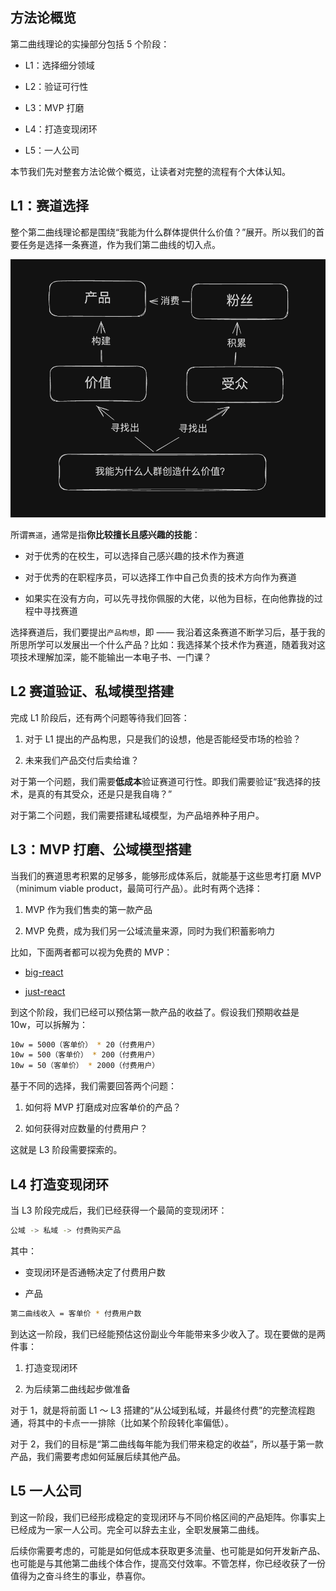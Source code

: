 ## 方法论概览

第二曲线理论的实操部分包括 5 个阶段：

- L1：选择细分领域

- L2：验证可行性

- L3：MVP 打磨

- L4：打造变现闭环

- L5：一人公司

本节我们先对整套方法论做个概览，让读者对完整的流程有个大体认知。

## L1：赛道选择

整个第二曲线理论都是围绕“我能为什么群体提供什么价值？”展开。所以我们的首要任务是选择一条赛道，作为我们第二曲线的切入点。

![从价值出发](/imgs/from-value.png)

所谓`赛道`，通常是指**你比较擅长且感兴趣的技能**：

- 对于优秀的在校生，可以选择自己感兴趣的技术作为赛道

- 对于优秀的在职程序员，可以选择工作中自己负责的技术方向作为赛道

- 如果实在没有方向，可以先寻找你佩服的大佬，以他为目标，在向他靠拢的过程中寻找赛道

选择赛道后，我们要提出`产品构想`，即 —— 我沿着这条赛道不断学习后，基于我的所思所学可以发展出一个什么产品？比如：我选择某个技术作为赛道，随着我对这项技术理解加深，能不能输出一本电子书、一门课？

## L2 赛道验证、私域模型搭建

完成 L1 阶段后，还有两个问题等待我们回答：

1. 对于 L1 提出的产品构思，只是我们的设想，他是否能经受市场的检验？

2. 未来我们产品交付后卖给谁？

对于第一个问题，我们需要**低成本**验证赛道可行性。即我们需要验证“我选择的技术，是真的有其受众，还是只是我自嗨？”

对于第二个问题，我们需要搭建私域模型，为产品培养种子用户。

## L3：MVP 打磨、公域模型搭建

当我们的赛道思考积累的足够多，能够形成体系后，就能基于这些思考打磨 MVP（minimum viable product，最简可行产品）。此时有两个选择：

1. MVP 作为我们售卖的第一款产品

2. MVP 免费，成为我们另一公域流量来源，同时为我们积蓄影响力

比如，下面两者都可以视为免费的 MVP：

- [big-react](https://github.com/BetaSu/big-react)

- [just-react](https://github.com/BetaSu/just-react)

到这个阶段，我们已经可以预估第一款产品的收益了。假设我们预期收益是 10w，可以拆解为：

```bash
10w = 5000（客单价） * 20（付费用户）
10w = 500（客单价） * 200（付费用户）
10w = 50（客单价） * 2000（付费用户）
```

基于不同的选择，我们需要回答两个问题：

1. 如何将 MVP 打磨成对应客单价的产品？

2. 如何获得对应数量的付费用户？

这就是 L3 阶段需要探索的。

## L4 打造变现闭环

当 L3 阶段完成后，我们已经获得一个最简的变现闭环：

```bash
公域 -> 私域 -> 付费购买产品
```

其中：

- 变现闭环是否通畅决定了付费用户数

- 产品

```bash
第二曲线收入 = 客单价 * 付费用户数
```

到达这一阶段，我们已经能预估这份副业今年能带来多少收入了。现在要做的是两件事：

1. 打造变现闭环

2. 为后续第二曲线起步做准备

对于 1，就是将前面 L1 ～ L3 搭建的“从公域到私域，并最终付费”的完整流程跑通，将其中的卡点一一排除（比如某个阶段转化率偏低）。

对于 2，我们的目标是“第二曲线每年能为我们带来稳定的收益”，所以基于第一款产品，我们需要考虑如何延展后续其他产品。

## L5 一人公司

到这一阶段，我们已经形成稳定的变现闭环与不同价格区间的产品矩阵。你事实上已经成为一家一人公司。完全可以辞去主业，全职发展第二曲线。

后续你需要考虑的，可能是如何低成本获取更多流量、也可能是如何开发新产品、也可能是与其他第二曲线个体合作，提高交付效率。不管怎样，你已经收获了一份值得为之奋斗终生的事业，恭喜你。
